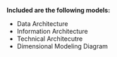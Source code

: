 **Included are the following models:**

- Data Architecture
- Information Architecture
- Technical Architecutre
- Dimensional Modeling Diagram

